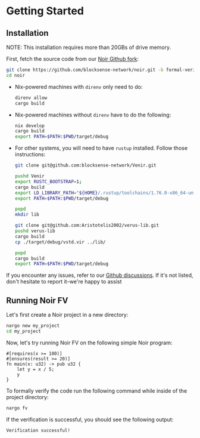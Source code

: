 # Getting Started

## Installation
<div class="warning">  
NOTE: This installation requires more than 20GBs of drive memory.  
</div>  

First, fetch the source code from our [Noir Github fork](https://github.com/blocksense-network/noir):

```bash
git clone https://github.com/blocksense-network/noir.git -b formal-verification
cd noir
```

* Nix-powered machines with `direnv` only need to do:

    ```bash
    direnv allow
    cargo build
    ```

* Nix-powered machines without `direnv` have to do the following:

    ```bash
    nix develop
    cargo build
    export PATH=$PATH:$PWD/target/debug
    ```

* For other systems, you will need to have `rustup` installed. Follow those instructions:

    ```bash
    git clone git@github.com:blocksense-network/Venir.git

    pushd Venir
    export RUSTC_BOOTSTRAP=1;
    cargo build
    export LD_LIBRARY_PATH="${HOME}/.rustup/toolchains/1.76.0-x86_64-unknown-linux-gnu/lib:${LD_LIBRARY_PATH}"
    export PATH=$PATH:$PWD/target/debug
    
    popd
    mkdir lib
    
    git clone git@github.com:Aristotelis2002/verus-lib.git
    pushd verus-lib
    cargo build
    cp ./target/debug/vstd.vir ../lib/
    
    popd
    cargo build
    export PATH=$PATH:$PWD/target/debug
    ```

If you encounter any issues, refer to our [Github discussions](https://github.com/blocksense-network/noir/issues). If it's not listed, don't hesitate to report it–we're happy to assist

## Running Noir FV

Let's first create a Noir project in a new directory:

```bash
nargo new my_project
cd my_project
```

Now, let's try running Noir FV on the following simple Noir program:

```rust,ignore
#[requires(x >= 100)]
#[ensures(result >= 20)]
fn main(x: u32) -> pub u32 {
    let y = x / 5;
    y
}
```

To formally verify the code run the following command while inside of the project directory:

```bash
nargo fv
```

If the verification is successful, you should see the following output:

```
Verification successful!
```
